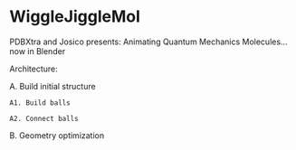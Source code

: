 # WiggleJiggleMol
PDBXtra and Josico presents: Animating Quantum Mechanics Molecules... now in Blender

Architecture:

A. Build initial structure

    A1. Build balls 

    A2. Connect balls 
  
B. Geometry optimization

